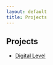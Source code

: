 ```yaml
---
layout: default
title: Projects
---
```


## Projects
- [Digital Level]({{site.url}}/projects/digitallevel/2020/11/11/DigitalLevel-Intro.html)